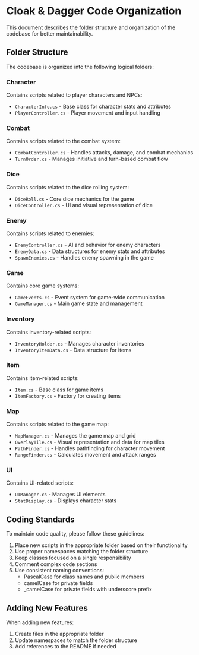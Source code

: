# Cloak & Dagger Code Organization

This document describes the folder structure and organization of the codebase for better maintainability.

## Folder Structure

The codebase is organized into the following logical folders:

### Character
Contains scripts related to player characters and NPCs:
- `CharacterInfo.cs` - Base class for character stats and attributes
- `PlayerController.cs` - Player movement and input handling

### Combat
Contains scripts related to the combat system:
- `CombatController.cs` - Handles attacks, damage, and combat mechanics
- `TurnOrder.cs` - Manages initiative and turn-based combat flow

### Dice
Contains scripts related to the dice rolling system:
- `DiceRoll.cs` - Core dice mechanics for the game
- `DiceController.cs` - UI and visual representation of dice

### Enemy
Contains scripts related to enemies:
- `EnemyController.cs` - AI and behavior for enemy characters
- `EnemyData.cs` - Data structures for enemy stats and attributes
- `SpawnEnemies.cs` - Handles enemy spawning in the game

### Game
Contains core game systems:
- `GameEvents.cs` - Event system for game-wide communication
- `GameManager.cs` - Main game state and management

### Inventory
Contains inventory-related scripts:
- `InventoryHolder.cs` - Manages character inventories
- `InventoryItemData.cs` - Data structure for items

### Item
Contains item-related scripts:
- `Item.cs` - Base class for game items
- `ItemFactory.cs` - Factory for creating items

### Map
Contains scripts related to the game map:
- `MapManager.cs` - Manages the game map and grid
- `OverlayTile.cs` - Visual representation and data for map tiles
- `PathFinder.cs` - Handles pathfinding for character movement
- `RangeFinder.cs` - Calculates movement and attack ranges

### UI
Contains UI-related scripts:
- `UIManager.cs` - Manages UI elements
- `StatDisplay.cs` - Displays character stats

## Coding Standards

To maintain code quality, please follow these guidelines:

1. Place new scripts in the appropriate folder based on their functionality
2. Use proper namespaces matching the folder structure
3. Keep classes focused on a single responsibility
4. Comment complex code sections
5. Use consistent naming conventions:
   - PascalCase for class names and public members
   - camelCase for private fields
   - _camelCase for private fields with underscore prefix

## Adding New Features

When adding new features:

1. Create files in the appropriate folder
2. Update namespaces to match the folder structure
3. Add references to the README if needed 